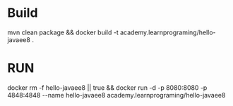 # Build
mvn clean package && docker build -t academy.learnprograming/hello-javaee8 .

# RUN

docker rm -f hello-javaee8 || true && docker run -d -p 8080:8080 -p 4848:4848 --name hello-javaee8 academy.learnprograming/hello-javaee8 